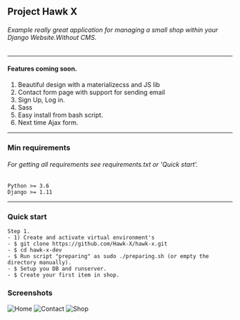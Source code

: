 ## Project Hawk X
###### Example really great application for managing a small shop within your Django Website.Without CMS.
---
#### Features coming soon.
1. Beautiful design with a materializecss and JS lib
2. Contact form page with support for sending email
3. Sign Up, Log in.
4. Sass
5. Easy install from bash script.
6. Next time Ajax form.


---
### Min requirements
###### For getting all requirements see requirements.txt or 'Quick start'.
```
Python >= 3.6
Django >= 1.11
```

---
### Quick start
```
Step 1.
- 1) Create and activate virtual environment's
- $ git clone https://github.com/Hawk-X/hawk-x.git
- $ cd hawk-x-dev
- $ Run script "preparing" as sudo ./preparing.sh (or empty the directory manually).
- $ Setup you DB and runserver.
- $ Create your first item in shop.
```
### Screenshots
![Home](https://raw.githubusercontent.com/BORN2LOSE/hawk-x/dev/scrots/home.png)
![Contact](https://raw.githubusercontent.com/BORN2LOSE/hawk-x/dev/scrots/contact.png)
![Shop](https://raw.githubusercontent.com/BORN2LOSE/hawk-x/dev/scrots/shop.png)

